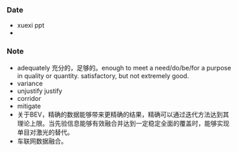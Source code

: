### Date
- xuexi ppt
- 

### Note
- adequately 充分的，足够的。enough to meet a need/do/be/for a purpose in quality or quantity. satisfactory, but not extremely good.
- variance 
- unjustify justify
- corridor
- mitigate
- 关于BEV，精确的数据能够带来更精确的结果，精确可以通过迭代方法达到其理论上限。当先验信息能够有效融合并达到一定稳定全面的覆盖时，能够实现单目对激光的替代。
- 车联网数据融合。